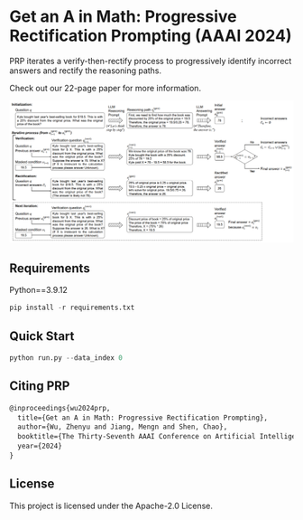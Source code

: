 # Get an A in Math: Progressive Rectification Prompting (AAAI 2024)
PRP iterates a verify-then-rectify process to progressively identify incorrect answers and rectify the reasoning paths.

Check out our 22-page paper for more information.

![image](https://github.com/wzy6642/PRP/blob/main/img/framework.PNG)

## Requirements

Python==3.9.12

```python
pip install -r requirements.txt
```

## Quick Start

```python
python run.py --data_index 0
```

## Citing PRP
```markdown
@inproceedings{wu2024prp,
  title={Get an A in Math: Progressive Rectification Prompting},
  author={Wu, Zhenyu and Jiang, Mengn and Shen, Chao},
  booktitle={The Thirty-Seventh AAAI Conference on Artificial Intelligence (AAAI 2024)},
  year={2024}
}
```

## License

This project is licensed under the Apache-2.0 License.
